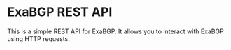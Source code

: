 # ExaBGP REST API

This is a simple REST API for ExaBGP. It allows you to interact with ExaBGP using HTTP requests.
